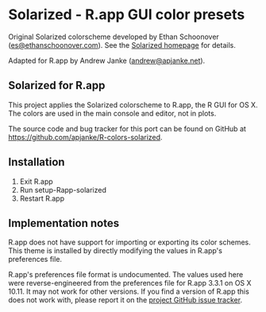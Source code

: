 Solarized - R.app GUI color presets
===================================

Original Solarized colorscheme developed by Ethan Schoonover (<es@ethanschoonover.com>). See the [Solarized homepage] for details.

Adapted for R.app by Andrew Janke (<andrew@apjanke.net>).

[Solarized homepage]:   http://ethanschoonover.com/solarized

Solarized for R.app
------------

This project applies the Solarized colorscheme to R.app, the R GUI for OS X. The colors are used in the main console and editor, not in plots.

The source code and bug tracker for this port can be found on GitHub at https://github.com/apjanke/R-colors-solarized.

Installation
-------------

1. Exit R.app
2. Run setup-Rapp-solarized
3. Restart R.app

Implementation notes
-------------

R.app does not have support for importing or exporting its color schemes. This theme is installed by directly modifying the values in R.app's preferences file.

R.app's preferences file format is undocumented. The values used here were reverse-engineered from the preferences file for R.app 3.3.1 on OS X 10.11. It may not work for other versions. If you find a version of R.app this does not work with, please report it on the [project GitHub issue tracker].

[project GitHub issue tracker]:   https://github.com/apjanke/R-colors-solarized/issues
